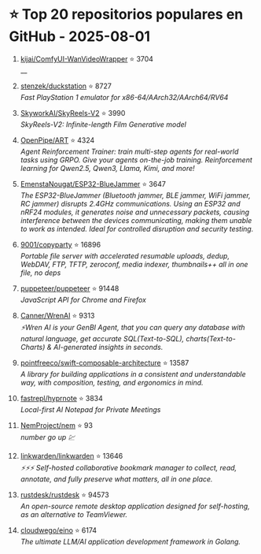# ⭐ Top 20 repositorios populares en GitHub - 2025-08-01

1. [kijai/ComfyUI-WanVideoWrapper](https://github.com/kijai/ComfyUI-WanVideoWrapper) ⭐ 3704  
   __

2. [stenzek/duckstation](https://github.com/stenzek/duckstation) ⭐ 8727  
   _Fast PlayStation 1 emulator for x86-64/AArch32/AArch64/RV64_

3. [SkyworkAI/SkyReels-V2](https://github.com/SkyworkAI/SkyReels-V2) ⭐ 3990  
   _SkyReels-V2: Infinite-length Film Generative model_

4. [OpenPipe/ART](https://github.com/OpenPipe/ART) ⭐ 4324  
   _Agent Reinforcement Trainer: train multi-step agents for real-world tasks using GRPO. Give your agents on-the-job training. Reinforcement learning for Qwen2.5, Qwen3, Llama, Kimi, and more!_

5. [EmenstaNougat/ESP32-BlueJammer](https://github.com/EmenstaNougat/ESP32-BlueJammer) ⭐ 3647  
   _The ESP32-BlueJammer (Bluetooth jammer, BLE jammer, WiFi jammer, RC jammer) disrupts 2.4GHz communications. Using an ESP32 and nRF24 modules, it generates noise and unnecessary packets, causing interference between the devices communicating, making them unable to work as intended. Ideal for controlled disruption and security testing._

6. [9001/copyparty](https://github.com/9001/copyparty) ⭐ 16896  
   _Portable file server with accelerated resumable uploads, dedup, WebDAV, FTP, TFTP, zeroconf, media indexer, thumbnails++ all in one file, no deps_

7. [puppeteer/puppeteer](https://github.com/puppeteer/puppeteer) ⭐ 91448  
   _JavaScript API for Chrome and Firefox_

8. [Canner/WrenAI](https://github.com/Canner/WrenAI) ⭐ 9313  
   _⚡️Wren AI is your GenBI Agent, that you can query any database with natural language, get accurate SQL(Text-to-SQL), charts(Text-to-Charts) & AI-generated insights in seconds._

9. [pointfreeco/swift-composable-architecture](https://github.com/pointfreeco/swift-composable-architecture) ⭐ 13587  
   _A library for building applications in a consistent and understandable way, with composition, testing, and ergonomics in mind._

10. [fastrepl/hyprnote](https://github.com/fastrepl/hyprnote) ⭐ 3834  
   _Local-first AI Notepad for Private Meetings_

11. [NemProject/nem](https://github.com/NemProject/nem) ⭐ 93  
   _number go up 💹_

12. [linkwarden/linkwarden](https://github.com/linkwarden/linkwarden) ⭐ 13646  
   _⚡️⚡️⚡️ Self-hosted collaborative bookmark manager to collect, read, annotate, and fully preserve what matters, all in one place._

13. [rustdesk/rustdesk](https://github.com/rustdesk/rustdesk) ⭐ 94573  
   _An open-source remote desktop application designed for self-hosting, as an alternative to TeamViewer._

14. [cloudwego/eino](https://github.com/cloudwego/eino) ⭐ 6174  
   _The ultimate LLM/AI application development framework in Golang._


<!-- Última actualización: 2025-08-01T08:06:25.535478 UTC -->